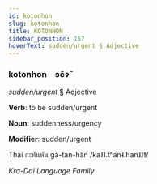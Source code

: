 ```yaml
---
id: kotonhon
slug: kotonhon
title: KOTONHON
sidebar_position: 157
hoverText: sudden/urgent § Adjective
---
```


### kotonhon&emsp;<span kind="abugida">ɔc̃ɂ̃</span>

*sudden/urgent* **§** Adjective

**Verb**: to be sudden/urgent

**Noun**: suddenness/urgency

**Modifier**: sudden/urgent

Thai กะทันหัน gà-tan-hǎn /ka˨˩.tʰan˧.han˩˩˦/

*Kra-Dai Language Family*